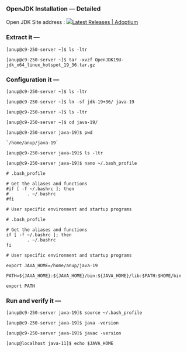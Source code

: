 
### OpenJDK Installation — Detailed

Open JDK Site address : [![](https://adoptium.net/favicon-32x32.png?v=3c8725a99800951594204e508d9aff1e)Latest Releases | Adoptium](https://adoptium.net/temurin/releases/)

### Extract it —

`[anup@c9-250-server ~]$ ls -ltr`

`[anup@c9-250-server ~]$ tar -xvzf OpenJDK19U-jdk_x64_linux_hotspot_19_36.tar.gz`

### Configuration it —

`[anup@c9-250-server ~]$ ls -ltr`

`[anup@c9-250-server ~]$ ln -sf jdk-19+36/ java-19`

`[anup@c9-250-server ~]$ ls -ltr`

`[anup@c9-250-server ~]$ cd java-19/`

`[anup@c9-250-server java-19]$ pwd`

    `/home/anup/java-19`
   
`[anup@c9-250-server java-19]$ ls -ltr`

`[anup@c9-250-server java-19]$ nano ~/.bash_profile`

    # .bash_profile
    
    # Get the aliases and functions
    #if [ -f ~/.bashrc ]; then
    #       . ~/.bashrc
    #fi
    
    # User specific environment and startup programs
    
    # .bash_profile
    
    # Get the aliases and functions
    if [ -f ~/.bashrc ]; then
            . ~/.bashrc
    fi
    
    # User specific environment and startup programs
    
    export JAVA_HOME=/home/anup/java-19
    
    PATH=${JAVA_HOME}:${JAVA_HOME}/bin:${JAVA_HOME}/lib:$PATH:$HOME/bin
    
    export PATH
    
    
    
### Run and verify it —

`[anup@c9-250-server java-19]$ source ~/.bash_profile`

`[anup@c9-250-server java-19]$ java -version`

`[anup@c9-250-server java-19]$ javac -version`

`[anup@localhost java-11]$ echo $JAVA_HOME`

